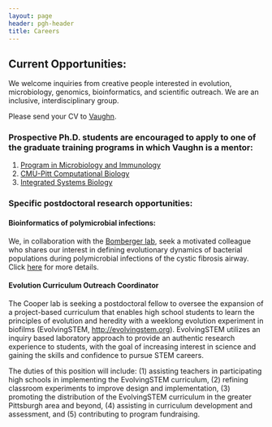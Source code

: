 ```yaml
---
layout: page
header: pgh-header
title: Careers
---
```

## Current Opportunities:

We welcome inquiries from creative people interested in evolution, microbiology, genomics, bioinformatics, and scientific outreach. We are an inclusive, interdisciplinary group.

Please send your CV to [Vaughn](mailto:vaughn.cooper@pitt.edu).

### Prospective Ph.D. students are encouraged to apply to one of the graduate training programs in which Vaughn is a mentor:
1. [Program in Microbiology and Immunology](http://www.pmi.pitt.edu)
2. [CMU-Pitt Computational Biology](http://www.compbio.cmu.edu)
3. [Integrated Systems Biology](https://www.isb.pitt.edu)

### Specific postdoctoral research opportunities:

#### Bioinformatics of polymicrobial infections:
We, in collaboration with the [Bomberger lab](http://www.mmg.pitt.edu/lab/bomberger-lab), seek a motivated colleague who shares our interest in defining evolutionary dynamics of bacterial populations during polymicrobial infections of the cystic fibrosis airway. Click [here](http://postdocjobs.hs.pitt.edu/ViewPost.aspx?q=963) for more details.

#### Evolution Curriculum Outreach Coordinator
The Cooper lab is seeking a postdoctoral fellow to oversee the expansion of a project-based curriculum that enables high school students to learn the principles of evolution and heredity with a weeklong evolution experiment in biofilms (EvolvingSTEM, http://evolvingstem.org). EvolvingSTEM utilizes an inquiry based laboratory approach to provide an authentic research experience to students, with the goal of increasing interest in science and gaining the skills and confidence to pursue STEM careers. 

The duties of this position will include: (1) assisting teachers in participating high schools in implementing the EvolvingSTEM curriculum, (2) refining classroom experiments to improve design and implementation, (3) promoting the distribution of the EvolvingSTEM curriculum in the greater Pittsburgh area and beyond, (4) assisting in curriculum development and assessment, and (5) contributing to program fundraising. 
